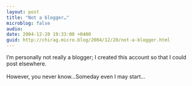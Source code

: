 ```yaml
---
layout: post
title: "Not a blogger…"
microblog: false
audio: 
date: 2004-12-20 19:33:00 +0400
guid: http://chirag.micro.blog/2004/12/20/not-a-blogger.html
---
```

<p>I’m personally not really a blogger; I created this account so that I could post elsewhere. <br><br>However, you never know…Someday even I may start…</p>
